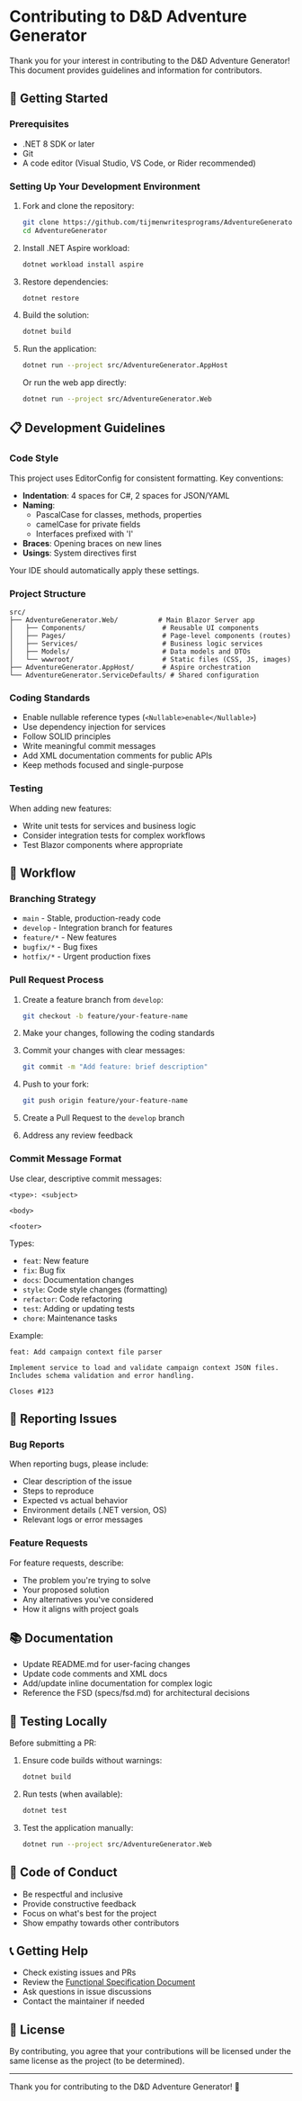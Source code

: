 # Contributing to D&D Adventure Generator

Thank you for your interest in contributing to the D&D Adventure Generator! This document provides guidelines and information for contributors.

## 🚀 Getting Started

### Prerequisites
- .NET 8 SDK or later
- Git
- A code editor (Visual Studio, VS Code, or Rider recommended)

### Setting Up Your Development Environment

1. Fork and clone the repository:
   ```bash
   git clone https://github.com/tijmenwritesprograms/AdventureGenerator.git
   cd AdventureGenerator
   ```

2. Install .NET Aspire workload:
   ```bash
   dotnet workload install aspire
   ```

3. Restore dependencies:
   ```bash
   dotnet restore
   ```

4. Build the solution:
   ```bash
   dotnet build
   ```

5. Run the application:
   ```bash
   dotnet run --project src/AdventureGenerator.AppHost
   ```
   Or run the web app directly:
   ```bash
   dotnet run --project src/AdventureGenerator.Web
   ```

## 📋 Development Guidelines

### Code Style

This project uses EditorConfig for consistent formatting. Key conventions:

- **Indentation**: 4 spaces for C#, 2 spaces for JSON/YAML
- **Naming**: 
  - PascalCase for classes, methods, properties
  - camelCase for private fields
  - Interfaces prefixed with 'I'
- **Braces**: Opening braces on new lines
- **Usings**: System directives first

Your IDE should automatically apply these settings.

### Project Structure

```
src/
├── AdventureGenerator.Web/          # Main Blazor Server app
│   ├── Components/                   # Reusable UI components
│   ├── Pages/                        # Page-level components (routes)
│   ├── Services/                     # Business logic services
│   ├── Models/                       # Data models and DTOs
│   └── wwwroot/                      # Static files (CSS, JS, images)
├── AdventureGenerator.AppHost/       # Aspire orchestration
└── AdventureGenerator.ServiceDefaults/ # Shared configuration
```

### Coding Standards

- Enable nullable reference types (`<Nullable>enable</Nullable>`)
- Use dependency injection for services
- Follow SOLID principles
- Write meaningful commit messages
- Add XML documentation comments for public APIs
- Keep methods focused and single-purpose

### Testing

When adding new features:
- Write unit tests for services and business logic
- Consider integration tests for complex workflows
- Test Blazor components where appropriate

## 🔄 Workflow

### Branching Strategy

- `main` - Stable, production-ready code
- `develop` - Integration branch for features
- `feature/*` - New features
- `bugfix/*` - Bug fixes
- `hotfix/*` - Urgent production fixes

### Pull Request Process

1. Create a feature branch from `develop`:
   ```bash
   git checkout -b feature/your-feature-name
   ```

2. Make your changes, following the coding standards

3. Commit your changes with clear messages:
   ```bash
   git commit -m "Add feature: brief description"
   ```

4. Push to your fork:
   ```bash
   git push origin feature/your-feature-name
   ```

5. Create a Pull Request to the `develop` branch

6. Address any review feedback

### Commit Message Format

Use clear, descriptive commit messages:

```
<type>: <subject>

<body>

<footer>
```

Types:
- `feat`: New feature
- `fix`: Bug fix
- `docs`: Documentation changes
- `style`: Code style changes (formatting)
- `refactor`: Code refactoring
- `test`: Adding or updating tests
- `chore`: Maintenance tasks

Example:
```
feat: Add campaign context file parser

Implement service to load and validate campaign context JSON files.
Includes schema validation and error handling.

Closes #123
```

## 🐛 Reporting Issues

### Bug Reports

When reporting bugs, please include:
- Clear description of the issue
- Steps to reproduce
- Expected vs actual behavior
- Environment details (.NET version, OS)
- Relevant logs or error messages

### Feature Requests

For feature requests, describe:
- The problem you're trying to solve
- Your proposed solution
- Any alternatives you've considered
- How it aligns with project goals

## 📚 Documentation

- Update README.md for user-facing changes
- Update code comments and XML docs
- Add/update inline documentation for complex logic
- Reference the FSD (specs/fsd.md) for architectural decisions

## 🧪 Testing Locally

Before submitting a PR:

1. Ensure code builds without warnings:
   ```bash
   dotnet build
   ```

2. Run tests (when available):
   ```bash
   dotnet test
   ```

3. Test the application manually:
   ```bash
   dotnet run --project src/AdventureGenerator.Web
   ```

## 🤝 Code of Conduct

- Be respectful and inclusive
- Provide constructive feedback
- Focus on what's best for the project
- Show empathy towards other contributors

## 📞 Getting Help

- Check existing issues and PRs
- Review the [Functional Specification Document](specs/fsd.md)
- Ask questions in issue discussions
- Contact the maintainer if needed

## 📄 License

By contributing, you agree that your contributions will be licensed under the same license as the project (to be determined).

---

Thank you for contributing to the D&D Adventure Generator! 🎲

